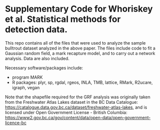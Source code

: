 # Supplementary Code for Whoriskey et al. Statistical methods for detection data. 
This repo contains all of the files that were used to analyze the sample bulltrout dataset analyzed in the above paper. The files include code to fit a Gaussian random field, a mark recapture model, and to carry out a network analysis. Data are also included.  

Necessary software/packages include: 
* program MARK
* R packages: plyr, sp, rgdal, rgeos, INLA, TMB, lattice, RMark, R2ucare, igraph, vegan 

Note that the shapefile required for the GRF analysis was originally taken from the Freshwater Atlas Lakes dataset in the BC Data Catalogue:  https://catalogue.data.gov.bc.ca/dataset/freshwater-atlas-lakes, and is licensed under Open Government License - British Columbia: https://www2.gov.bc.ca/gov/content/data/open-data/open-government-licence-bc

